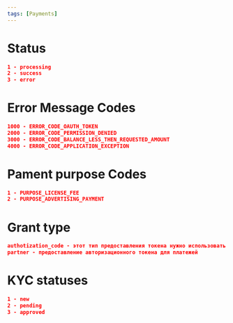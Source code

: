 ```yaml
---
tags: [Payments]
---
```


# Status

```json
1 - processing
2 - success
3 - error
```

# Error Message Codes

```json
1000 - ERROR_CODE_OAUTH_TOKEN
2000 - ERROR_CODE_PERMISSION_DENIED
3000 - ERROR_CODE_BALANCE_LESS_THEN_REQUESTED_AMOUNT
4000 - ERROR_CODE_APPLICATION_EXCEPTION    
```

# Pament purpose Codes

```json
1 - PURPOSE_LICENSE_FEE
2 - PURPOSE_ADVERTISING_PAYMENT 
```


# Grant type
```json
authotization_code - этот тип предоставления токена нужно использовать при авторизационном флоу через код 
partner - предоставление авторизационного токена для платежей
```

# KYC statuses
```json
1 - new
2 - pending
3 - approved
```
